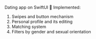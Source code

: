 Dating app on SwiftUI 🙂
Implemented:
1) Swipes and button mechanism
2) Personal profile and its editing
3) Matching system
4) Filters by gender and sexual orientation
